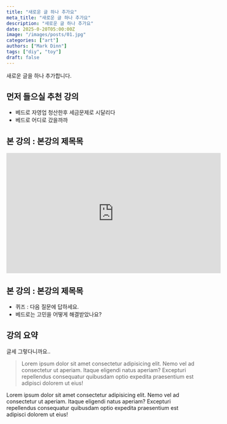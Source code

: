 ```yaml
---
title: "새로운 글 하나 추가요"
meta_title: "새로운 글 하나 추가요"
description: "새로운 글 하나 추가요"
date: 2025-0-20T05:00:00Z
image: "/images/posts/01.jpg"
categories: ["art"]
authors: ["Mark Dinn"]
tags: ["diy", "toy"]
draft: false
---
```

새로운 글을 하나 추가합니다. 

## 먼저 들으실 추천 강의
- 베드로 자영업 청산한후 세금문제로 시달리다
- 베드로 어디로 갔을까까

## 본 강의 : 본강의 제목목

<iframe width="560" height="315" src="https://www.youtube.com/embed/MBQCFQtTqvg?si=swIqFS5rwtbYJXQ7" title="YouTube video player" frameborder="0" allow="accelerometer; autoplay; clipboard-write; encrypted-media; gyroscope; picture-in-picture; web-share" referrerpolicy="strict-origin-when-cross-origin" allowfullscreen></iframe>

## 본 강의 : 본강의 제목목

- 퀴즈 : 다음 질문에 답하세요.
- 베드로는 고민을 어떻게 해결받았나요?

## 강의 요약

글세 그렇다니까요..

> Lorem ipsum dolor sit amet consectetur adipisicing elit. Nemo vel ad consectetur ut aperiam. Itaque eligendi natus aperiam? Excepturi repellendus consequatur quibusdam optio expedita praesentium est adipisci dolorem ut eius!

Lorem ipsum dolor sit amet consectetur adipisicing elit. Nemo vel ad consectetur ut aperiam. Itaque eligendi natus aperiam? Excepturi repellendus consequatur quibusdam optio expedita praesentium est adipisci dolorem ut eius!

